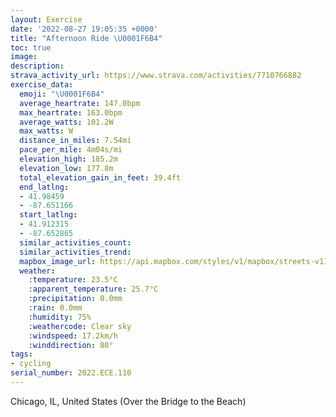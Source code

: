 ```yaml
---
layout: Exercise
date: '2022-08-27 19:05:35 +0000'
title: "Afternoon Ride \U0001F6B4"
toc: true
image:
description:
strava_activity_url: https://www.strava.com/activities/7710766882
exercise_data:
  emoji: "\U0001F6B4"
  average_heartrate: 147.0bpm
  max_heartrate: 163.0bpm
  average_watts: 101.2W
  max_watts: W
  distance_in_miles: 7.54mi
  pace_per_mile: 4m04s/mi
  elevation_high: 185.2m
  elevation_low: 177.8m
  total_elevation_gain_in_feet: 39.4ft
  end_latlng:
  - 41.98459
  - -87.651166
  start_latlng:
  - 41.912315
  - -87.652865
  similar_activities_count:
  similar_activities_trend:
  mapbox_image_url: https://api.mapbox.com/styles/v1/mapbox/streets-v11/static/path-5+787af2-1.0(%7D~x~Flu~uO%40I%3FHCB%40b%40u%40DIEGDU%3Fk%40LcAGQGu%40%40ES%40OEeBBED_AIcAAoDKiBDkAEk%40I%5BHSCyCFc%40%3Fw%40Bc%40Ca%40AgB%40YCsB%3FoBGyA%40%7BBEkGGWOI_BDGDGAGQAyBG%7DDBqBC_E%3F_AHu%40I%7B%40IO%3FGJe%40EsAK_%40C_A%3FcFCa%40%40c%40CgA%40sAC_BBe%40Eg%40Bs%40EW%3Fk%40B_%40AYCC%3FSJQCQTc%40Ec%40%40%5DNUOy%40Cg%40M%5DMQMIg%40AKMI%5BMaBCEc%40BkA%5Eo%40MOKWk%40%3F%5DAYQy%40%3Fq%40%40wAIYFg%40Cc%40Fm%40JIH%5BDEz%40wCt%40qATKh%40e%40TIFCFLiBuEEHg%40Z%5DNi%40d%40a%40PwC%60BSBg%40Z_AVoAd%40%5BDULYDED%40FPTyI%60BqBTk%40N_CXgCn%40y%40V%7D%40FgBf%40%7DAJeC%5EwBO%5DMaAk%40S%5BKa%40IMYO%5DAwAZi%40RqCxCy%40n%40y%40f%40%5BLgB%60%40iBXwBN%5BEmBCkC%5BY%40m%40Vs%40v%40YJe%40DwACkB%5Bi%40%40kARm%40T%7D%40N_%40JcAh%40%7B%40T%5DBeBz%40s%40n%40w%40h%40kAh%40i%40%5EU%60%40Ux%40%7DBlDWZYRUZm%40pAUZe%40%5ESXMb%40u%40%7CAc%40%60%40k%40JKHc%40t%40%7B%40z%40eGrEQ%60%40KHw%40b%40y%40LiDhAwCdBo%40l%40qAv%40%7B%40%5EkAZeCL%5BFIHq%40fAa%40d%40e%40%60%40qFpCMB%5DCsAaA%5D%3FOBmA~%40S%5CO%60%40aAjAYR%5BL%5DBwA%5C%5DPmARmHlBaA%5C%5B%3FeAQkBs%40oBe%40%5B%3FYLc%40%5Cy%40ReAbAs%40Pw%40f%40s%40LyAp%40qAXe%40RmBl%40i%40%40q%40_%40i%40I%5B%40YJw%40p%40yAj%40_BN%5BCw%40_%40qBOoAg%40eAGSUGOCO%3FSTmC%40o%40Co%40M%5BUSOAaBPMAWQEOEc%40F%7BC%3Fq%40Es%40Kq%40I_%40Yw%40Uc%40c%40k%40aAq%40oAYmABiA%5Cs%40j%40g%40n%40Yl%40YbAQvAAhCDbBRvBCVIPKNOHoBRQWG_%40Wi%40YQg%40Ba%40%60%40gAfB%7BBvBq%40d%40wAz%40uBv%40i%40B%7D%40f%40yDvAmApAMDqAEcI~%40mGJsCA_AFg%40GKYKq%40%40a%40IUGCc%40%3Fe%40Hy%40l%40Yb%40Uh%40I%60%40Uh%40Op%40E~AJdEIz%40OX%7BBdBmBlAsAd%40_Dv%40q%40%5CoCbBu%40FBHn%40Kv%40_%40%7CBuAJS%40m%40J%5DNOZQAKE%40_DfEIFq%40Zi%40NmDj%40%7B%40F%7DAEmAOwAUsA_%40kADUUQk%40IOWSg%40Q),pin-s-s+e5b22e(-87.65287,41.91231),pin-s-f+89ae00(-87.65117000000005,41.98458999999999)/auto/800x800?access_token=pk.eyJ1Ijoiam9zaGJlY2ttYW4iLCJhIjoiY205eWR2aDd1MWZ6djJrbXc4a3M0bWZleiJ9.XiG9OWkNcZk2QzjJbxLB4A
  weather:
    :temperature: 23.5°C
    :apparent_temperature: 25.7°C
    :precipitation: 0.0mm
    :rain: 0.0mm
    :humidity: 75%
    :weathercode: Clear sky
    :windspeed: 17.2km/h
    :winddirection: 80°
tags:
- cycling
serial_number: 2022.ECE.110
---
```

Chicago, IL, United States (Over the Bridge to the Beach)
